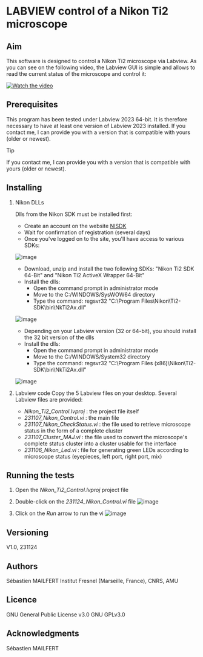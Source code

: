 # LABVIEW control of a Nikon Ti2 microscope

## Aim
This software is designed to control a Nikon Ti2 microscope via Labview.
As you can see on the following video, the Labview GUI is simple and allows to read the current status of the microscope and control it:

[![Watch the video](https://github.com/MAILFERT-Sebastien/LABVIEW-Nikon-Ti2-microscope-control/blob/main/Images/Labview_Nikon_Ti2_Control.png)](https://youtu.be/x3z7vbhCzYc)


## Prerequisites
This program has been tested under Labview 2023 64-bit. It is therefore necessary to have at least one version of Labview 2023 installed. If you contact me, I can provide you with a version that is compatible with yours (older or newest).

> [!TIP]
> If you contact me, I can provide you with a version that is compatible with yours (older or newest).

## Installing

1. Nikon DLLs
   
      Dlls from the Nikon SDK must be installed first:
      
      * Create an account on the website [NISDK](https://nisdk.recollective.com/microscopes)
      * Wait for confirmation of registration (several days)
      * Once you've logged on to the site, you'll have access to various SDKs:

      ![image](https://github.com/MAILFERT-Sebastien/-LABVIEW-Nikon-Ti2-microscope-control/assets/150167221/76514f46-949e-4739-8f99-eeed769e7f44)
      
      * Download, unzip and install the two following SDKs: "Nikon Ti2 SDK 64-Bit" and "Nikon Ti2 ActiveX Wrapper 64-Bit"
      
      <ul>
      <li>Install the dlls:
      <ul>
      <li>Open the command prompt in administrator mode</li>
      <li>Move to the C:/WINDOWS/SysWOW64 directory</li>
      <li>Type the command: regsvr32 "C:\Program Files\Nikon\Ti2-SDK\bin\NkTi2Ax.dll"</li>
      </ul>
      </li>
      </ul>
     
      ![image](https://github.com/MAILFERT-Sebastien/LABVIEW-Nikon-Ti2-microscope-control/blob/main/Images/regsvr32.png)


      * Depending on your Labview version (32 or 64-bit), you should install the 32 bit version of the dlls
      <ul>
      <li>Install the dlls:
      <ul>
      <li>Open the command prompt in administrator mode</li>
      <li>Move to the C:/WINDOWS/System32 directory</li>
      <li>Type the command: regsvr32 "C:\Program Files (x86)\Nikon\Ti2-SDK\bin\NkTi2Ax.dll"</li>
      </ul>
      </li>
      </ul>
      
      ![image](https://github.com/MAILFERT-Sebastien/LABVIEW-Nikon-Ti2-microscope-control/blob/main/Images/regsvr32_32bit.png)
      
2. Labview code
      Copy the 5 Labview files on your desktop. Several Labview files are provided:
      <ul>
      <li> <i>Nikon_Ti2_Control.lvproj</i> : the project file itself</li>
      <li> <i>231107_Nikon_Control.vi</i> : the main file</li>
      <li> <i>231107_Nikon_CheckStatus.vi</i> : the file used to retrieve microscope status in the form of a complete cluster</li>
      <li> <i>231107_Cluster_MAJ.vi</i> : the file used to convert the microscope's complete status cluster into a cluster usable for the interface</li>
      <li> <i>231106_Nikon_Led.vi</i> : file for generating green LEDs according to microscope status (eyepieces, left port, right port, mix)</li>
      </ul>

## Running the tests

1. Open the <i>Nikon_Ti2_Control.lvproj</i> project file
2. Double-click on the <i>231124_Nikon_Control.vi</i> file
![image](https://github.com/MAILFERT-Sebastien/LABVIEW-Nikon-Ti2-microscope-control/blob/main/Images/Start_Project.png)

4. Click on the <i>Run</i> arrow to run the vi
![image](https://github.com/MAILFERT-Sebastien/LABVIEW-Nikon-Ti2-microscope-control/blob/main/Images/Start_Control.png)

## Versioning

V1.0, 231124

## Authors
Sébastien MAILFERT
Institut Fresnel (Marseille, France), CNRS, AMU

## Licence
GNU General Public License v3.0
GNU GPLv3.0

## Acknowledgments
Sébastien MAILFERT
